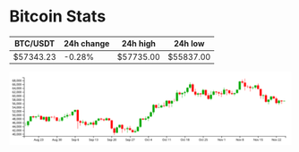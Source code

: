 # Bitcoin Stats

BTC/USDT|24h change|24h high|24h low|
|---|---|---|---|
|$57343.23|-0.28%|$57735.00|$55837.00|

<img src="./chart.svg">
